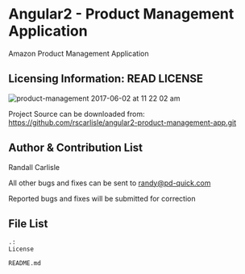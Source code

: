 # Angular2 - Product Management Application
Amazon Product Management Application

Licensing Information: READ LICENSE
----------------
![product-management 2017-06-02 at 11 22 02 am](https://cloud.githubusercontent.com/assets/6508354/26739298/1f9ec994-4786-11e7-8575-229ae27c9867.png)

Project Source can be downloaded from: https://github.com/rscarlisle/angular2-product-management-app.git

**Author & Contribution List**
---------------

Randall Carlisle

All other bugs and fixes can be sent to randy@pd-quick.com

Reported bugs and fixes will be submitted for correction

**File List**
-----------
```
.:
License

README.md
```
